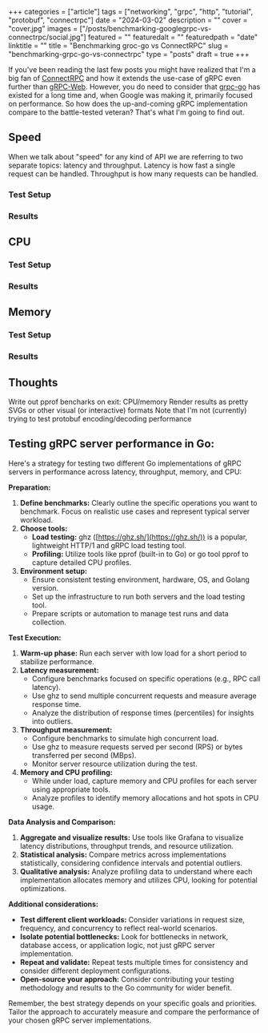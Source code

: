 +++
categories = ["article"]
tags = ["networking", "grpc", "http", "tutorial", "protobuf", "connectrpc"]
date = "2024-03-02"
description = ""
cover = "cover.jpg"
images = ["/posts/benchmarking-googlegrpc-vs-connectrpc/social.jpg"]
featured = ""
featuredalt = ""
featuredpath = "date"
linktitle = ""
title = "Benchmarking groc-go vs ConnectRPC"
slug = "benchmarking-grpc-go-vs-connectrpc"
type = "posts"
draft = true
+++

If you've been reading the last few posts you might have realized that I'm a big fan of [ConnectRPC](https://connectrpc.com/) and how it extends the use-case of gRPC even further than [gRPC-Web](https://github.com/grpc/grpc-web). However, you do need to consider that [grpc-go](https://github.com/grpc/grpc-go) has existed for a long time and, when Google was making it, primarily focused on performance. So how does the up-and-coming gRPC implementation compare to the battle-tested veteran? That's what I'm going to find out.

## Speed
When we talk about "speed" for any kind of API we are referring to two separate topics: latency and throughput. Latency is how fast a single request can be handled. Throughput is how many requests can be handled.

### Test Setup

### Results

## CPU
### Test Setup

### Results

## Memory
### Test Setup

### Results


## Thoughts


Write out pprof bencharks on exit: CPU/memory
Render results as pretty SVGs or other visual (or interactive) formats
Note that I'm not (currently) trying to test protobuf encoding/decoding performance


## Testing gRPC server performance in Go:

Here's a strategy for testing two different Go implementations of gRPC servers in performance across latency, throughput, memory, and CPU:

**Preparation:**

1. **Define benchmarks:** Clearly outline the specific operations you want to benchmark. Focus on realistic use cases and represent typical server workload.
2. **Choose tools:**
    * **Load testing:** ghz ([https://ghz.sh/](https://ghz.sh/)) is a popular, lightweight HTTP/1 and gRPC load testing tool.
    * **Profiling:** Utilize tools like pprof (built-in to Go) or go tool pprof to capture detailed CPU profiles.
3. **Environment setup:**
    * Ensure consistent testing environment, hardware, OS, and Golang version.
    * Set up the infrastructure to run both servers and the load testing tool.
    * Prepare scripts or automation to manage test runs and data collection.

**Test Execution:**

1. **Warm-up phase:** Run each server with low load for a short period to stabilize performance.
2. **Latency measurement:**
    * Configure benchmarks focused on specific operations (e.g., RPC call latency).
    * Use ghz to send multiple concurrent requests and measure average response time.
    * Analyze the distribution of response times (percentiles) for insights into outliers.
3. **Throughput measurement:**
    * Configure benchmarks to simulate high concurrent load.
    * Use ghz to measure requests served per second (RPS) or bytes transferred per second (MBps).
    * Monitor server resource utilization during the test.
4. **Memory and CPU profiling:**
    * While under load, capture memory and CPU profiles for each server using appropriate tools.
    * Analyze profiles to identify memory allocations and hot spots in CPU usage.

**Data Analysis and Comparison:**

1. **Aggregate and visualize results:** Use tools like Grafana to visualize latency distributions, throughput trends, and resource utilization.
2. **Statistical analysis:** Compare metrics across implementations statistically, considering confidence intervals and potential outliers.
3. **Qualitative analysis:** Analyze profiling data to understand where each implementation allocates memory and utilizes CPU, looking for potential optimizations.

**Additional considerations:**

* **Test different client workloads:** Consider variations in request size, frequency, and concurrency to reflect real-world scenarios.
* **Isolate potential bottlenecks:** Look for bottlenecks in network, database access, or application logic, not just gRPC server implementation.
* **Repeat and validate:** Repeat tests multiple times for consistency and consider different deployment configurations.
* **Open-source your approach:** Consider contributing your testing methodology and results to the Go community for wider benefit.

Remember, the best strategy depends on your specific goals and priorities. Tailor the approach to accurately measure and compare the performance of your chosen gRPC server implementations.

